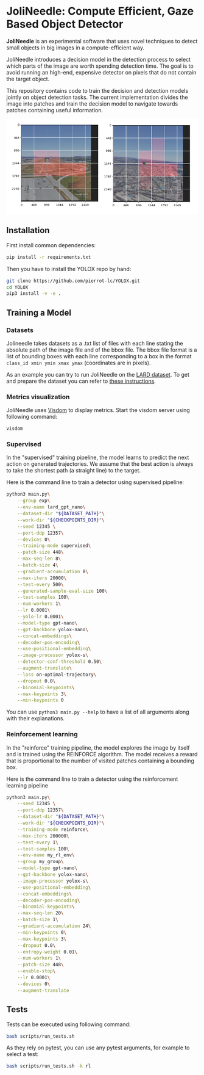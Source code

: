 # JoliNeedle: Compute Efficient, Gaze Based Object Detector

**JoliNeedle** is an experimental software that uses novel techniques to detect
small objects in big images in a compute-efficient way.

JoliNeedle introduces a decision model in the detection process to select which
parts of the image are worth spending detection time. The goal is to avoid running
an high-end, expensive detector on pixels that do not contain the target object.

This repository contains code to train the decision and detection models jointly
on object detection tasks. The current implementation divides the image into patches
and train the decision model to navigate towards patches containing useful information.

![Example](./.images/example.png)

## Installation

First install common dependencies:

```sh
pip install -r requirements.txt
```

Then you have to install the YOLOX repo by hand:

```sh
git clone https://github.com/pierrot-lc/YOLOX.git
cd YOLOX
pip3 install -v -e .
```

<!-- TODO? ### Docker Installation -->

## Training a Model

### Datasets

Jolineedle takes datasets as a .txt list of files with each line stating the absolute path of the image file and of the bbox file. The bbox file format is a list of bounding boxes with each line corresponding to a box in the format `class_id xmin ymin xmax ymax` (coordinates are in pixels).

As an example you can try to run JoliNeedle on the [LARD dataset](https://github.com/deel-ai/LARD). To get and prepare the dataset you can refer to [these instructions](docs/lard_dataset.md).

### Metrics visualization

JoliNeedle uses [Visdom](https://github.com/fossasia/visdom) to display metrics.
Start the visdom server using following command:

```sh
visdom
```

### Supervised

In the "supervised" training pipeline, the model learns to predict the next action on generated trajectories. We assume that the best action is always to take the shortest path (a straight line) to the target.

Here is the command line to train a detector using supervised pipeline:

```sh
python3 main.py\
    --group exp\
    --env-name lard_gpt_nano\
    --dataset-dir "${DATASET_PATH}"\
    --work-dir "${CHECKPOINTS_DIR}"\
    --seed 12345 \
    --port-ddp 12357\
    --devices 0\
    --training-mode supervised\
    --patch-size 448\
    --max-seq-len 8\
    --batch-size 4\
    --gradient-accumulation 8\
    --max-iters 20000\
    --test-every 500\
    --generated-sample-eval-size 100\
    --test-samples 100\
    --num-workers 1\
    --lr 0.0001\
    --yolo-lr 0.0001\
    --model-type gpt-nano\
    --gpt-backbone yolox-nano\
    --concat-embeddings\
    --decoder-pos-encoding\
    --use-positional-embedding\
    --image-processor yolox-s\
    --detector-conf-threshold 0.50\
    --augment-translate\
    --loss on-optimal-trajectory\
    --dropout 0.0\
    --binomial-keypoints\
    --max-keypoints 3\
    --min-keypoints 0
```

You can use `python3 main.py --help` to have a list of all arguments along with their
explanations.

### Reinforcement learning

In the "reinforce" training pipeline, the model explores the image by itself and is trained using the REINFORCE algorithm. The model receives a reward that is proportional to the number of visited patches containing a bounding box.

Here is the command line to train a detector using the reinforcement learning pipeline
```sh
python3 main.py\
    --seed 12345 \
    --port-ddp 12357\
    --dataset-dir "${DATASET_PATH}"\
    --work-dir "${CHECKPOINTS_DIR}"\
    --training-mode reinforce\
    --max-iters 200000\
    --test-every 1\
    --test-samples 100\
    --env-name my_rl_env\
    --group my_group\
    --model-type gpt-nano\
    --gpt-backbone yolox-nano\
    --image-processor yolox-s\
    --use-positional-embedding\
    --concat-embeddings\
    --decoder-pos-encoding\
    --binomial-keypoints\
    --max-seq-len 20\
    --batch-size 1\
    --gradient-accumulation 24\
    --min-keypoints 0\
    --max-keypoints 3\
    --dropout 0.0\
    --entropy-weight 0.01\
    --num-workers 1\
    --patch-size 448\
    --enable-stop\
    --lr 0.0001\
    --devices 0\
    --augment-translate
```

## Tests

Tests can be executed using following command:

```sh
bash scripts/run_tests.sh
```

As they rely on pytest, you can use any pytest arguments, for example to select a test:
```sh
bash scripts/run_tests.sh -k rl
```
